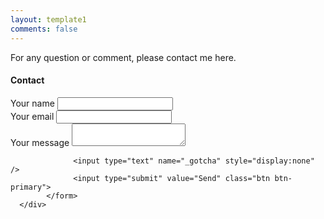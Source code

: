 ```yaml
---
layout: template1
comments: false
---
```


For any question or comment, please contact me here.

<div class="panel panel-default shadow1">
      <div class="panel-heading">
        <h4 class="text-primary">Contact</h4>
      </div>
      <div class="panel-body">
            <form id="contactform" method="POST">
                  <div class="form-group">
                        <label for="name" class="control-label">Your name</label>
                        <input id="name" type="text" name="name" class="form-control">
                  </div>
                  <div class="form-group">
                        <label for="email" class="control-label">Your email</label>
                        <input id="email" type="email" name="_replyto" class="form-control">
                  </div>
                  <div class="form-group">
                        <label for="msg" class="control-label">Your message</label>
                        <textarea id="msg" name="message" class="form-control"></textarea>
                  </div>

                  <input type="text" name="_gotcha" style="display:none" />
                  <input type="submit" value="Send" class="btn btn-primary">
            </form>
      </div>
</div>

<script>
    var contactform =  document.getElementById('contactform');
    contactform.setAttribute('action', '//formspree.io/{{ site.profile.email }}');
</script>
